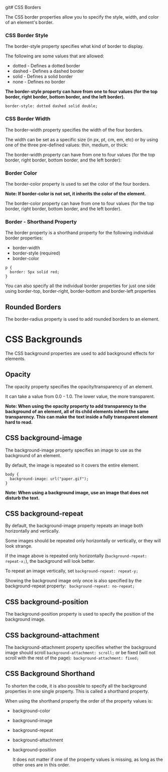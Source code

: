 git# CSS Borders

The CSS border properties allow you to specify the style, width, and color of an element's border.

### CSS Border Style

The border-style property specifies what kind of border to display.

The following are some values that are allowed:

- dotted - Defines a dotted border
- dashed - Defines a dashed border
- solid - Defines a solid border
- none - Defines no border

**The border-style property can have from one to four values (for the top border, right border, bottom border, and the left border).**

```
border-style: dotted dashed solid double;
```

### CSS Border Width

The border-width property specifies the width of the four borders.

The width can be set as a specific size (in px, pt, cm, em, etc) or by using one of the three pre-defined values: thin, medium, or thick:

The border-width property can have from one to four values (for the top border, right border, bottom border, and the left border):

### Border Color

The border-color property is used to set the color of the four borders.

**Note: If border-color is not set, it inherits the color of the element.**

The border-color property can have from one to four values (for the top border, right border, bottom border, and the left border).

### Border - Shorthand Property

The border property is a shorthand property for the following individual border properties:

- border-width
- border-style (required)
- border-color

```
p {
  border: 5px solid red;
}
```

You can also specify all the individual border properties for just one side using border-top, border-right, border-bottom and border-left properties

## Rounded Borders

The border-radius property is used to add rounded borders to an element.

# CSS Backgrounds

The CSS background properties are used to add background effects for elements.

## Opacity

The opacity property specifies the opacity/transparency of an element.

It can take a value from 0.0 - 1.0. The lower value, the more transparent.

**Note: When using the opacity property to add transparency to the background of an element, all of its child elements inherit the same transparency. This can make the text inside a fully transparent element hard to read.**

## CSS background-image

The background-image property specifies an image to use as the background of an element.

By default, the image is repeated so it covers the entire element.

```
body {
  background-image: url("paper.gif");
}
```

**Note: When using a background image, use an image that does not disturb the text.**

## CSS background-repeat

By default, the background-image property repeats an image both horizontally and vertically.

Some images should be repeated only horizontally or vertically, or they will look strange.

If the image above is repeated only horizontally (`background-repeat: repeat-x;`), the background will look better.

To repeat an image vertically, set `background-repeat: repeat-y;`

Showing the background image only once is also specified by the background-repeat property: ` background-repeat: no-repeat;`

## CSS background-position

The background-position property is used to specify the position of the background image.

## CSS background-attachment

The background-attachment property specifies whether the background image should scroll `background-attachment: scroll;` or be fixed (will not scroll with the rest of the page):` background-attachment: fixed;`

## CSS Background Shorthand

To shorten the code, it is also possible to specify all the background properties in one single property. This is called a shorthand property.

When using the shorthand property the order of the property values is:

- background-color
- background-image
- background-repeat
- background-attachment
- background-position

  It does not matter if one of the property values is missing, as long as the other ones are in this order.
